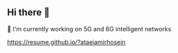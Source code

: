 
## Hi there 👋

🔭 I'm currently working on 5G and 6G intelligent networks  

https://resume.github.io/?ataeiamirhosein

<!--

**ataeiamirhosein/ataeiamirhosein** is a ✨ _special_ ✨ repository because its `README.md` (this file) appears on your GitHub profile.  

Here are some ideas to get you started:  

- 🔭 I’m currently working on ...
- 🌱 I’m currently learning ...
- 👯 I’m looking to collaborate on ...
- 🤔 I’m looking for help with ...
- 💬 Ask me about ...
- 📫 How to reach me: ...
- 😄 Pronouns: ...
- ⚡ Fun fact: ...

-->
